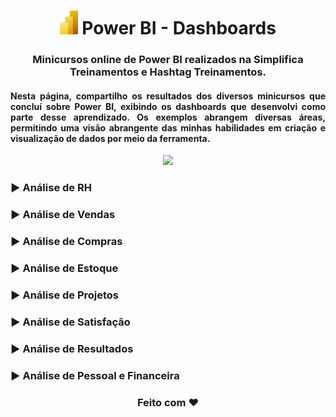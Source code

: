 <h1 align="center"><img src="Power-BI.png" height="38"/> Power BI - Dashboards </h1>

<h3 align="center">Minicursos online de Power BI realizados na Simplifica Treinamentos e Hashtag Treinamentos.</h3>
<h4 align="justify">Nesta página, compartilho os resultados dos diversos minicursos que concluí sobre Power BI, exibindo os dashboards que desenvolvi como parte desse aprendizado. Os exemplos abrangem diversas áreas, permitindo uma visão abrangente das minhas habilidades em criação e visualização de dados por meio da ferramenta.</h4>

<p align="center"><a href="https://sites.google.com/view/carolina-martins/p%C3%A1gina-inicial" target="_blank"><img src="https://img.shields.io/badge/PowerBI-F2C811?style=for-the-badge&logo=Power%20BI&logoColor=white"></a></p>

<h3>▶️ Análise de RH</h3>
<h3>▶️ Análise de Vendas</h3>
<h3>▶️ Análise de Compras</h3>
<h3>▶️ Análise de Estoque</h3>
<h3>▶️ Análise de Projetos</h3>
<h3>▶️ Análise de Satisfação</h3>
<h3>▶️ Análise de Resultados</h3>
<h3>▶️ Análise de Pessoal e Financeira</h3>

<h3 align="center">Feito com ❤️ </h3>

